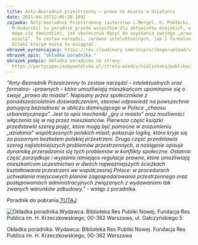```yaml
---
title: Anty-Bezradnik przestrzenny – prawo do miasta w działaniu
date: 2021-04-15T12:05:28.169Z
zajawka: Anty-bezradnik Przestrzenny (autorstwa L.Mergel, K. Pobłocki,
  M.Wudarski) to poradnik przede wszystkim dla aktywistów miejskich, w którym Ci
  mogą się dowiedzieć, jak skutecznie dążyć do uzyskania swojego „prawa do
  miasta”. To zestaw narzędzi, zarówno intelektualnych, jak i formalno-prawnych,
  dzięki którym można to osiągnąć.
obrazek_wyrozniajacy: https://res.cloudinary.com/inspro/image/upload/v1618488490/aiso/Zdj%C4%99cia%20szkolenia/grafiki%20pionowe%20i%20poziome/anty_bezradnik.jpg
obrazek_opis: "okładka poradnika "
obrazek_podpis: Okładka poradnika ze strony
  https://partycypacjaobywatelska.pl/strefa-wiedzy/biblioteka/publikacje/anty-bezradnik-przestrzenny-prawo-do-miasta-w-dzialaniu/
---
```

*"Anty-Bezradnik Przestrzenny to zestaw narzędzi – intelektualnych oraz formalno- -prawnych – które umożliwiają mieszkańcom upominanie się o swoje „prawo do miasta”. Napisany przez społeczników z ponadsześcioletnim doświadczeniem, stanowi odpowiedź na powszechnie panującą bezradność w obliczu dominującego w Polsce „chaosu urbanistycznego”. Jest to opis mechaniki „gry o miasto” oraz możliwości włączenia się w nią przez mieszkańców. Pierwsza część książki przedstawia szereg pojęć, które mogą być pomocne w zrozumieniu „działania” współczesnych polskich miast; pokazuje logikę, która kryje się za pozornym bezładem polskiej przestrzeni. Druga część przedstawia szereg najistotniejszych problemów przestrzennych, a następnie opisuje dynamikę przeradzania się tych problemów w konflikty społeczne. Ostatnia część porządkuje i wyjaśnia istniejące regulacje prawne, które umożliwiają mieszkańcom uczestnictwo w dwóch najważniejszych ścieżkach kształtowania przestrzeni we współczesnej Polsce: w procedurach uchwalania miejscowych planów zagospodarowania przestrzennego oraz postępowaniach administracyjnych związanych z wydawaniem tak zwanych warunków zabudowy."* - wstęp z poradnika.

Poradnik do pobrania[ TUTAJ](https://res.cloudinary.com/inspro/image/upload/v1618488497/aiso/Zdj%C4%99cia%20szkolenia/grafiki%20pionowe%20i%20poziome/Anty-bezradnik-przestrzenny-Pob%C5%82ocki-Mergler-Wudarski.pdf)

![](https://res.cloudinary.com/inspro/image/upload/v1618488486/aiso/Zdj%C4%99cia%20szkolenia/grafiki%20pionowe%20i%20poziome/anty_bezradnik_pion.jpg "Okładka poradnika.Wydawca: Biblioteka Res Publiki Nowej. Fundacja Res Publica im. H. Krzeczkowskiego, 00-362 Warszawa, ul. Gałczyńskiego 5")

Okładka poradnika. Wydawca: Biblioteka Res Publiki Nowej. Fundacja Res Publica im. H. Krzeczkowskiego, 00-362 Warszawa